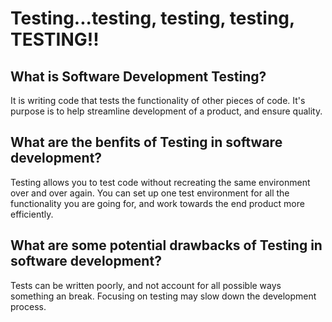 # Testing...testing, testing, testing, TESTING!!

## What is Software Development Testing?
It is writing code that tests the functionality of other pieces of code. It's purpose is to help streamline development of a product, and ensure quality.

## What are the benfits of Testing in software development?
Testing allows you to test code without recreating the same environment over and over again. You can set up one test environment for all the functionality you are going for, and work towards the end product more efficiently. 

## What are some potential drawbacks of Testing in software development?
Tests can be written poorly, and not account for all possible ways something an break. Focusing on testing may slow down the development process.

